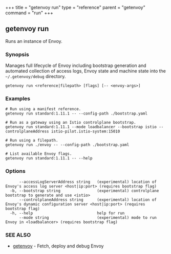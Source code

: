 +++
title = "getenvoy run"
type = "reference"
parent = "getenvoy"
command = "run"
+++
## getenvoy run

Runs an instance of Envoy.

### Synopsis


Manages full lifecycle of Envoy including bootstrap generation and automated collection of access logs,
Envoy state and machine state into the `~/.getenvoy/debug` directory.

```
getenvoy run <reference|filepath> [flags] [-- <envoy-args>]
```

### Examples

```
# Run using a manifest reference.
getenvoy run standard:1.11.1 -- --config-path ./bootstrap.yaml

# Run as a gateway using an Istio controlplane bootstrap.
getenvoy run standard:1.11.1 --mode loadbalancer --bootstrap istio --controlplaneAddress istio-pilot.istio-system:15010

# Run using a filepath.
getenvoy run ./envoy -- --config-path ./bootstrap.yaml

# List available Envoy flags.
getenvoy run standard:1.11.1 -- --help

```

### Options

```
      --accessLogServerAddress string   (experimental) location of Envoy's access log server <host|ip:port> (requires bootstrap flag)
  -b, --bootstrap string                (experimental) controlplane bootstrap to generate and use <istio>
      --controlplaneAddress string      (experimental) location of Envoy's dynamic configuration server <host|ip:port> (requires bootstrap flag)
  -h, --help                            help for run
      --mode string                     (experimental) mode to run Envoy in <loadbalancer> (requires bootstrap flag)
```

### SEE ALSO

* [getenvoy](/reference/getenvoy)	 - Fetch, deploy and debug Envoy

